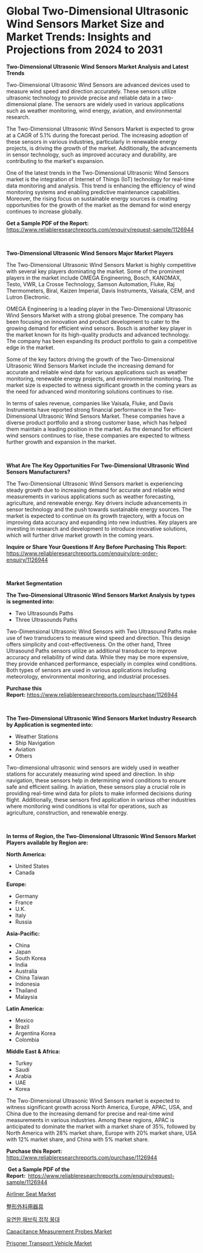 <p><h1>Global Two-Dimensional Ultrasonic Wind Sensors Market Size and Market Trends: Insights and Projections from 2024 to 2031</h1></p><p><strong>Two-Dimensional Ultrasonic Wind Sensors Market Analysis and Latest Trends</strong></p>
<p><p>Two-Dimensional Ultrasonic Wind Sensors are advanced devices used to measure wind speed and direction accurately. These sensors utilize ultrasonic technology to provide precise and reliable data in a two-dimensional plane. The sensors are widely used in various applications such as weather monitoring, wind energy, aviation, and environmental research.</p><p>The Two-Dimensional Ultrasonic Wind Sensors Market is expected to grow at a CAGR of 5.1% during the forecast period. The increasing adoption of these sensors in various industries, particularly in renewable energy projects, is driving the growth of the market. Additionally, the advancements in sensor technology, such as improved accuracy and durability, are contributing to the market's expansion.</p><p>One of the latest trends in the Two-Dimensional Ultrasonic Wind Sensors market is the integration of Internet of Things (IoT) technology for real-time data monitoring and analysis. This trend is enhancing the efficiency of wind monitoring systems and enabling predictive maintenance capabilities. Moreover, the rising focus on sustainable energy sources is creating opportunities for the growth of the market as the demand for wind energy continues to increase globally.</p></p>
<p><strong>Get a Sample PDF of the Report:&nbsp;</strong> <a href="https://www.reliableresearchreports.com/enquiry/request-sample/1126944">https://www.reliableresearchreports.com/enquiry/request-sample/1126944</a></p>
<p>&nbsp;</p>
<p><strong>Two-Dimensional Ultrasonic Wind Sensors Major Market Players</strong></p>
<p><p>The Two-Dimensional Ultrasonic Wind Sensors Market is highly competitive with several key players dominating the market. Some of the prominent players in the market include OMEGA Engineering, Bosch, KANOMAX, Testo, VWR, La Crosse Technology, Samson Automation, Fluke, Raj Thermometers, Biral, Kaizen Imperial, Davis Instruments, Vaisala, CEM, and Lutron Electronic.</p><p>OMEGA Engineering is a leading player in the Two-Dimensional Ultrasonic Wind Sensors Market with a strong global presence. The company has been focusing on innovation and product development to cater to the growing demand for efficient wind sensors. Bosch is another key player in the market known for its high-quality products and advanced technology. The company has been expanding its product portfolio to gain a competitive edge in the market.</p><p>Some of the key factors driving the growth of the Two-Dimensional Ultrasonic Wind Sensors Market include the increasing demand for accurate and reliable wind data for various applications such as weather monitoring, renewable energy projects, and environmental monitoring. The market size is expected to witness significant growth in the coming years as the need for advanced wind monitoring solutions continues to rise.</p><p>In terms of sales revenue, companies like Vaisala, Fluke, and Davis Instruments have reported strong financial performance in the Two-Dimensional Ultrasonic Wind Sensors Market. These companies have a diverse product portfolio and a strong customer base, which has helped them maintain a leading position in the market. As the demand for efficient wind sensors continues to rise, these companies are expected to witness further growth and expansion in the market.</p></p>
<p>&nbsp;</p>
<p><strong>What Are The Key Opportunities For Two-Dimensional Ultrasonic Wind Sensors Manufacturers?</strong></p>
<p><p>The Two-Dimensional Ultrasonic Wind Sensors market is experiencing steady growth due to increasing demand for accurate and reliable wind measurements in various applications such as weather forecasting, agriculture, and renewable energy. Key drivers include advancements in sensor technology and the push towards sustainable energy sources. The market is expected to continue on its growth trajectory, with a focus on improving data accuracy and expanding into new industries. Key players are investing in research and development to introduce innovative solutions, which will further drive market growth in the coming years.</p></p>
<p><strong>Inquire or Share Your Questions If Any Before Purchasing This Report:</strong> <a href="https://www.reliableresearchreports.com/enquiry/pre-order-enquiry/1126944">https://www.reliableresearchreports.com/enquiry/pre-order-enquiry/1126944</a></p>
<p>&nbsp;</p>
<p><strong>Market Segmentation</strong></p>
<p><strong>The Two-Dimensional Ultrasonic Wind Sensors Market Analysis by types is segmented into:</strong></p>
<p><ul><li>Two Ultrasounds Paths</li><li>Three Ultrasounds Paths</li></ul></p>
<p><p>Two-Dimensional Ultrasonic Wind Sensors with Two Ultrasound Paths make use of two transducers to measure wind speed and direction. This design offers simplicity and cost-effectiveness. On the other hand, Three Ultrasound Paths sensors utilize an additional transducer to improve accuracy and reliability of wind data. While they may be more expensive, they provide enhanced performance, especially in complex wind conditions. Both types of sensors are used in various applications including meteorology, environmental monitoring, and industrial processes.</p></p>
<p><strong>Purchase this Report:&nbsp;</strong><a href="https://www.reliableresearchreports.com/purchase/1126944">https://www.reliableresearchreports.com/purchase/1126944</a></p>
<p>&nbsp;</p>
<p><strong>The Two-Dimensional Ultrasonic Wind Sensors Market Industry Research by Application is segmented into:</strong></p>
<p><ul><li>Weather Stations</li><li>Ship Navigation</li><li>Aviation</li><li>Others</li></ul></p>
<p><p>Two-dimensional ultrasonic wind sensors are widely used in weather stations for accurately measuring wind speed and direction. In ship navigation, these sensors help in determining wind conditions to ensure safe and efficient sailing. In aviation, these sensors play a crucial role in providing real-time wind data for pilots to make informed decisions during flight. Additionally, these sensors find application in various other industries where monitoring wind conditions is vital for operations, such as agriculture, construction, and renewable energy.</p></p>
<p>&nbsp;</p>
<p><strong>In terms of Region, the Two-Dimensional Ultrasonic Wind Sensors Market Players available by Region are:</strong></p>
<p>
    <p> <strong> North America: </strong>
        <ul>
            <li>United States</li>
            <li>Canada</li>
        </ul>
        </p> 
    <p> <strong> Europe: </strong>
        <ul>
            <li>Germany</li>
            <li>France</li>
            <li>U.K.</li>
            <li>Italy</li>
            <li>Russia</li>
        </ul>
        </p> 
    <p> <strong> Asia-Pacific: </strong>
        <ul>
            <li>China</li>
            <li>Japan</li>
            <li>South Korea</li>
            <li>India</li>
            <li>Australia</li>
            <li>China Taiwan</li>
            <li>Indonesia</li>
            <li>Thailand</li>
            <li>Malaysia</li>
        </ul>
        </p> 
    <p> <strong> Latin America: </strong>
        <ul>
            <li>Mexico</li>
            <li>Brazil</li>
            <li>Argentina Korea</li>
            <li>Colombia</li>
        </ul>
        </p> 
    <p> <strong> Middle East & Africa: </strong>
        <ul>
            <li>Turkey</li>
            <li>Saudi</li>
            <li>Arabia</li>
            <li>UAE</li>
            <li>Korea</li>
        </ul>
    </p>
    </p>
<p><p>The Two-Dimensional Ultrasonic Wind Sensors market is expected to witness significant growth across North America, Europe, APAC, USA, and China due to the increasing demand for precise and real-time wind measurements in various industries. Among these regions, APAC is anticipated to dominate the market with a market share of 35%, followed by North America with 28% market share, Europe with 20% market share, USA with 12% market share, and China with 5% market share.</p></p>
<p><strong>Purchase this Report: </strong><a href="https://www.reliableresearchreports.com/purchase/1126944">https://www.reliableresearchreports.com/purchase/1126944</a></p>
<p>&nbsp;<strong>Get a Sample PDF of the Report:&nbsp;&nbsp;</strong><a href="https://www.reliableresearchreports.com/enquiry/request-sample/1126944">https://www.reliableresearchreports.com/enquiry/request-sample/1126944</a></p>
<p><strong></strong></p>
<p><p><a href="https://issuu.com/reportprime-2/docs/airliner-seat-market-size-2030.pptx">Airliner Seat Market</a></p><p><a href="https://github.com/EstelWisozk1/Market-Research-Report-List-1/blob/main/821478114335.md">整形外科用器具</a></p><p><a href="https://github.com/vsckjg50460/Market-Research-Report-List-1/blob/main/730123513472.md">유연한 패브릭 접착 붕대</a></p><p><a href="https://github.com/lubmix/Market-Research-Report-List-2/blob/main/capacitance-measurement-probes-market.md">Capacitance Measurement Probes Market</a></p><p><a href="https://issuu.com/reportprime-2/docs/prisoner-transport-vehicle-market-size-2030.pptx">Prisoner Transport Vehicle Market</a></p></p>